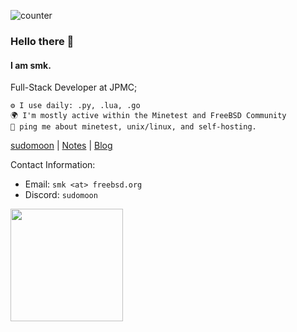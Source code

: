 ![counter](https://en6s9itcmju324.m.pipedream.net)
### Hello there 👋
#### I am smk.

Full-Stack Developer at JPMC;

    ⚙️ I use daily: .py, .lua, .go
    🌍 I'm mostly active within the Minetest and FreeBSD Community
    💬 ping me about minetest, unix/linux, and self-hosting.

[sudomoon](https://sudomoon.com/) | [Notes](https://notes.minetest.in/) | [Blog](https://algo.minetest.in/)

Contact Information:
* Email: `smk <at> freebsd.org`
* Discord: `sudomoon`

<img height="180em" src="https://github-readme-stats.vercel.app/api/top-langs/?username=mightyjoe781&layout=compact&langs_count=8&hide=css,scss,html,less,javascript,jupyter%20notebook,ejs"/>
<!--
**mightyjoe781/mightyjoe781** is a ✨ _special_ ✨ repository because its `README.md` (this file) appears on your GitHub profile.

Here are some ideas to get you started:

- 🔭 I’m currently working on ...
- 🌱 I’m currently learning ...
- 👯 I’m looking to collaborate on ...
- 🤔 I’m looking for help with ...
- 💬 Ask me about ...
- 📫 How to reach me: ...
- 😄 Pronouns: ...
- ⚡ Fun fact: ...
-->
